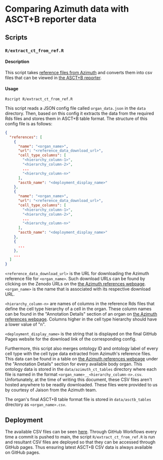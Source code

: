 # Comparing Azimuth data with ASCT+B reporter data

## Scripts

### ```R/extract_ct_from_ref.R```

#### Description
This script takes [reference files from Azimuth](https://azimuth.hubmapconsortium.org/references/)
and converts them into csv files that can be viewed in [the ASCT+B reporter](https://hubmapconsortium.github.io/ccf-asct-reporter/).

#### Usage
```
Rscript R/extract_ct_from_ref.R
```

This script reads a JSON config file called ```organ_data.json``` in the
```data``` directory. Then, based on this config it extracts the data from the
required Rds files and stores them in ASCT+B table format. The structure of this
config file is as follows:

```json
{
  "references": [
    {
      "name": "<organ_name>",
      "url": "<reference_data_download_url>",
      "cell_type_columns": [
        "<hierarchy_column-1>",
        "<hierarchy_column-2>",
        ...
        "<hierarchy_column-n>"
      ],
      "asctb_name": "<deployment_display_name>"
    },
    {
      "name": "<organ_name>",
      "url": "<reference_data_download_url>",
      "cell_type_columns": [
        "<hierarchy_column-1>",
        "<hierarchy_column-2>",
        ...
        "<hierarchy_column-n>"
      ],
      "asctb_name": "<deployment_display_name>"
    },
    {
      ...
    },
    ...
  ] 
}

```

```<reference_data_download_url>``` is the URL for downloading the Azimuth 
reference file for ```<organ_name>```. Such download URLs can be found by 
clicking on the Zenodo URLs on the [the Azimuth references webpage](https://azimuth.hubmapconsortium.org/references/).
```<organ_name>``` is the name that is associated with its respective download URL.

```<hierarchy_column-n>``` are names of columns in the reference Rds files that
define the cell type hierarchy of a cell in the organ. These column names can be
found in the "Annotation Details" section of an organ on 
[the Azimuth references webpage](https://azimuth.hubmapconsortium.org/references/).
Columns higher in the cell type hierarchy should have a lower value of "n".

```<deployment_display_name>``` is the string that is displayed on the final GitHub 
Pages website for the download link of the corresponding config.

Furthermore, this script also merges ontology ID and ontology label of every cell type
with the cell type data extracted from Azimuth's reference files. This data can be
found in a table on [the Azimuth references webpage](https://azimuth.hubmapconsortium.org/references/)
under the "Annotation Details" section for every available body organ. This ontology 
data is stored in the ```data/azimuth_ct_tables``` directory where each file is named 
in the format ```<organ_name>__<hierarchy_column-n>.csv```. Unfortunately, at the time
of writing this document, these CSV files aren't hosted anywhere to be readily downloaded.
These files were provided to us by courtesy of Jaison from the Azimuth team.

The organ's final ASCT+B table format file is stored in ```data/asctb_tables``` 
directory as ```<organ_name>.csv```. 

## Deployment

The available CSV files can be seen [here](https://darshalshetty.github.io/asctb-azimuth-data-comparison/).
Through GitHub Workflows every time a commit is pushed to main, the script 
```R/extract_ct_from_ref.R``` is run and resultant CSV files are deployed so that
they can be accessed through GitHub pages. Thus ensuring latest ASCT+B CSV data
is always available on GitHub pages.
